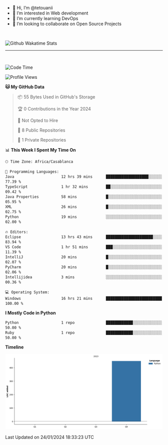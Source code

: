 - 👋 Hi, I’m @tetouanii
- 👀 I’m interested in Web development
- 🌱 I’m currently learning DevOps
- 💞️ I’m looking to collaborate on Open Source Projects

<br/>


![Github Wakatime Stats](https://github-readme-stats.vercel.app/api/wakatime/?username=@walidbosso&layout=compact&&theme=default&link="https://www.github.com/USERNAME/") 

--- 

<br/>


  
<!--START_SECTION:waka-->
![Code Time](http://img.shields.io/badge/Code%20Time-34%20hrs%2052%20mins-blue)

![Profile Views](http://img.shields.io/badge/Profile%20Views-0-blue)

**🐱 My GitHub Data** 

> 📦 55 Bytes Used in GitHub's Storage 
 > 
> 🏆 0 Contributions in the Year 2024
 > 
> 🚫 Not Opted to Hire
 > 
> 📜 8 Public Repositories 
 > 
> 🔑 1 Private Repositories 
 > 
📊 **This Week I Spent My Time On** 

```text
🕑︎ Time Zone: Africa/Casablanca

💬 Programming Languages: 
Java                     12 hrs 39 mins      ███████████████████░░░░░░   77.39 % 
TypeScript               1 hr 32 mins        ██░░░░░░░░░░░░░░░░░░░░░░░   09.42 % 
Java Properties          58 mins             █░░░░░░░░░░░░░░░░░░░░░░░░   05.95 % 
XML                      26 mins             █░░░░░░░░░░░░░░░░░░░░░░░░   02.75 % 
Python                   19 mins             ░░░░░░░░░░░░░░░░░░░░░░░░░   02.00 % 

🔥 Editors: 
Eclipse                  13 hrs 43 mins      █████████████████████░░░░   83.94 % 
VS Code                  1 hr 51 mins        ███░░░░░░░░░░░░░░░░░░░░░░   11.39 % 
IntelliJ                 20 mins             █░░░░░░░░░░░░░░░░░░░░░░░░   02.07 % 
PyCharm                  20 mins             █░░░░░░░░░░░░░░░░░░░░░░░░   02.06 % 
Intellijidea             3 mins              ░░░░░░░░░░░░░░░░░░░░░░░░░   00.36 % 

💻 Operating System: 
Windows                  16 hrs 21 mins      █████████████████████████   100.00 % 
```

**I Mostly Code in Python** 

```text
Python                   1 repo              ████████████░░░░░░░░░░░░░   50.00 % 
Ruby                     1 repo              ████████████░░░░░░░░░░░░░   50.00 % 
```



**Timeline**

![Lines of Code chart](https://raw.githubusercontent.com/tetouanii/tetouanii/main/assets/bar_graph.png)


 Last Updated on 24/01/2024 18:33:23 UTC
<!--END_SECTION:waka-->
